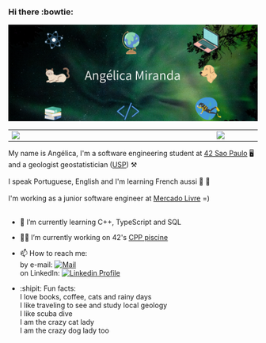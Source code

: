 ### Hi there :bowtie:
![Alt text](capa.png?raw=true "Title")
<center>
<table>
    <tr>
        <td><img width="400px" align="left" src="https://github-readme-stats.vercel.app/api/top-langs/?username=anolivei&hide=html&layout=compact&theme=tokyonight" /></td>
        <td><img width="495px" align="left" src="https://github-readme-stats.vercel.app/api?username=anolivei&theme=tokyonight"/></td>
    </tr>   
</table>
</center>

My name is Angélica, I'm a software engineering student at [42 Sao Paulo](https://www.42sp.org.br/) :desktop_computer: and a geologist geostatistician ([USP](https://www5.usp.br/)) :hammer_and_pick: <br>
<br>
I speak Portuguese, English and I'm learning French aussi :baguette_bread: :croissant:<br>
<br>
I'm working as a junior software engineer at [Mercado Livre](https://www.mercadolivre.com.br/) =) <br>
<br>
- 🔭 I’m currently learning 
C++, TypeScript and SQL<br>
- :woman_astronaut: I’m currently working on 42's [CPP piscine](https://github.com/anolivei/cpp_piscine42)<br>

- 📫 How to reach me:<br>
by e-mail: [![Mail](https://img.shields.io/badge/-Mail-blue?style=flat&logo=Gmail&logoColor=white&link=mailto:miranda.oliveira.angelica@gmail.com)](mailto:miranda.oliveira.angelica@gmail.com)<br>
on LinkedIn: [![Linkedin Profile](https://img.shields.io/badge/-LinkedIn_Profile-0072b1?style=flat&logo=Linkedin&logoColor=white&link=https://www.linkedin.com/in/anolivei/)](https://www.linkedin.com/in/anolivei/)<br>

- :shipit: Fun facts:<br>
I love books, coffee, cats and rainy days<br>
I like traveling to see and study local geology<br>
I like scuba dive<br>
I am the crazy cat lady<br>
I am the crazy dog lady too
